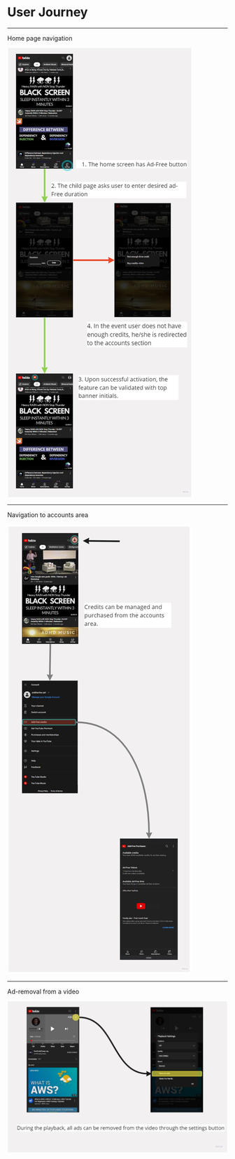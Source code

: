 # User Journey

---
Home page navigation

![Home page navigation](https://github.com/katsumoto2584/Tracxn/blob/main/My%20First%20Board.jpg)

---

Navigation to accounts area

![Navigation to accounts area](https://github.com/katsumoto2584/Tracxn/blob/main/accounts%20navigation.jpg)

---

Ad-removal from a video

![Ad-removal from a video](https://github.com/katsumoto2584/Tracxn/blob/main/remove%20ads%20fdrom%20video.jpg)

